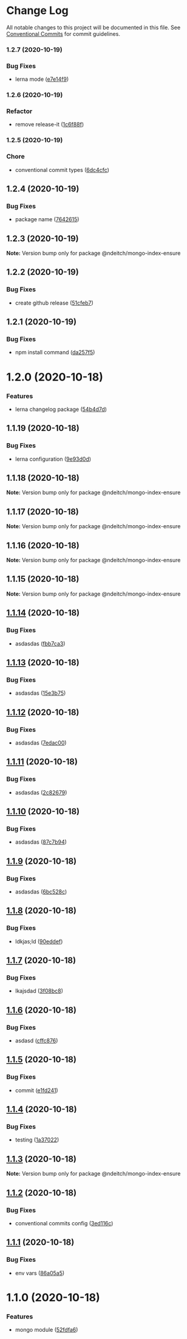 # Change Log

All notable changes to this project will be documented in this file.
See [Conventional Commits](https://conventionalcommits.org) for commit guidelines.

### 1.2.7 (2020-10-19)


### Bug Fixes

* lerna mode ([e7e14f9](https://github.com/ndeitch/nestjs-extensions/commit/e7e14f9c68ee56ac35abf44b005976eaba0784f8))



### 1.2.6 (2020-10-19)


### Refactor

* remove release-it ([1c6f88f](https://github.com/ndeitch/nestjs-extensions/commit/1c6f88f845e5fb4f58e1c2095f34fdbbcbe7eb2b))



### 1.2.5 (2020-10-19)


### Chore

* conventional commit types ([6dc4cfc](https://github.com/ndeitch/nestjs-extensions/commit/6dc4cfc006641f22e9f769b3ee0104df3b5829e6))



## 1.2.4 (2020-10-19)


### Bug Fixes

* package name ([7642615](https://github.com/ndeitch/nestjs-extensions/commit/7642615df6c1bb16c07b65c38ca94e3d7f95ca5d))





## 1.2.3 (2020-10-19)

**Note:** Version bump only for package @ndeitch/mongo-index-ensure





## 1.2.2 (2020-10-19)


### Bug Fixes

* create github release ([51cfeb7](https://github.com/ndeitch/nestjs-extensions/commit/51cfeb7c275716deab1be748b0c629f28af74988))





## 1.2.1 (2020-10-19)


### Bug Fixes

* npm install command ([da257f5](https://github.com/ndeitch/nestjs-extensions/commit/da257f591c0d401ce28c05918fcae15ddaf1df4f))





# 1.2.0 (2020-10-18)


### Features

* lerna changelog package ([54b4d7d](https://github.com/ndeitch/nestjs-extensions/commit/54b4d7d3334791cdcda6a668089d18c5e5ec1115))





## 1.1.19 (2020-10-18)


### Bug Fixes

* lerna configuration ([9e93d0d](https://github.com/ndeitch/nestjs-extensions/commit/9e93d0de78d2f19266c1d6ae8bc3c15404b93772))





## 1.1.18 (2020-10-18)

**Note:** Version bump only for package @ndeitch/mongo-index-ensure





## 1.1.17 (2020-10-18)

**Note:** Version bump only for package @ndeitch/mongo-index-ensure





## 1.1.16 (2020-10-18)

**Note:** Version bump only for package @ndeitch/mongo-index-ensure





## 1.1.15 (2020-10-18)

**Note:** Version bump only for package @ndeitch/mongo-index-ensure





## [1.1.14](https://github.com/ndeitch/nestjs-extensions/compare/@ndeitch/mongo-index-ensure@1.1.13...@ndeitch/mongo-index-ensure@1.1.14) (2020-10-18)


### Bug Fixes

* asdasdas ([fbb7ca3](https://github.com/ndeitch/nestjs-extensions/commit/fbb7ca33081b27be0c8e91979c3270b76438b249))





## [1.1.13](https://github.com/ndeitch/nestjs-extensions/compare/@ndeitch/mongo-index-ensure@1.1.12...@ndeitch/mongo-index-ensure@1.1.13) (2020-10-18)


### Bug Fixes

* asdasdas ([15e3b75](https://github.com/ndeitch/nestjs-extensions/commit/15e3b750dc9a54d548f56e0c6859d2a0373ec156))





## [1.1.12](https://github.com/ndeitch/nestjs-extensions/compare/@ndeitch/mongo-index-ensure@1.1.11...@ndeitch/mongo-index-ensure@1.1.12) (2020-10-18)


### Bug Fixes

* asdasdas ([7edac00](https://github.com/ndeitch/nestjs-extensions/commit/7edac008703f94c38b0efd902a0237e91fb5b5fa))





## [1.1.11](https://github.com/ndeitch/nestjs-extensions/compare/@ndeitch/mongo-index-ensure@1.1.10...@ndeitch/mongo-index-ensure@1.1.11) (2020-10-18)


### Bug Fixes

* asdasdas ([2c82679](https://github.com/ndeitch/nestjs-extensions/commit/2c826790f64fa978342cc628f488e7c150934cb5))





## [1.1.10](https://github.com/ndeitch/nestjs-extensions/compare/@ndeitch/mongo-index-ensure@1.1.9...@ndeitch/mongo-index-ensure@1.1.10) (2020-10-18)


### Bug Fixes

* asdasdas ([87c7b94](https://github.com/ndeitch/nestjs-extensions/commit/87c7b94ad76f8e0b4a94109b2a4e9fc4c0a3af1b))





## [1.1.9](https://github.com/ndeitch/nestjs-extensions/compare/@ndeitch/mongo-index-ensure@1.1.8...@ndeitch/mongo-index-ensure@1.1.9) (2020-10-18)


### Bug Fixes

* asdasdas ([6bc528c](https://github.com/ndeitch/nestjs-extensions/commit/6bc528ca61a178df5954d315bb1ba0d42e05ac56))





## [1.1.8](https://github.com/ndeitch/nestjs-extensions/compare/@ndeitch/mongo-index-ensure@1.1.7...@ndeitch/mongo-index-ensure@1.1.8) (2020-10-18)


### Bug Fixes

* ldkjas;ld ([90eddef](https://github.com/ndeitch/nestjs-extensions/commit/90eddef10092a4efdfa66c6149d392b16fa758e7))





## [1.1.7](https://github.com/ndeitch/nestjs-extensions/compare/@ndeitch/mongo-index-ensure@1.1.6...@ndeitch/mongo-index-ensure@1.1.7) (2020-10-18)


### Bug Fixes

* lkajsdad ([3f08bc8](https://github.com/ndeitch/nestjs-extensions/commit/3f08bc87f51f349ffe085aa9e30905781fe74260))





## [1.1.6](https://github.com/ndeitch/nestjs-extensions/compare/@ndeitch/mongo-index-ensure@1.1.5...@ndeitch/mongo-index-ensure@1.1.6) (2020-10-18)


### Bug Fixes

* asdasd ([cffc876](https://github.com/ndeitch/nestjs-extensions/commit/cffc876d930f53d44322edfbe79733957616a1b7))





## [1.1.5](https://github.com/ndeitch/nestjs-extensions/compare/@ndeitch/mongo-index-ensure@1.1.4...@ndeitch/mongo-index-ensure@1.1.5) (2020-10-18)


### Bug Fixes

* commit ([e1fd241](https://github.com/ndeitch/nestjs-extensions/commit/e1fd24172c82080c0842b37e422582666e7fe1d3))





## [1.1.4](https://github.com/ndeitch/nestjs-extensions/compare/@ndeitch/mongo-index-ensure@1.1.3...@ndeitch/mongo-index-ensure@1.1.4) (2020-10-18)


### Bug Fixes

* testing ([1a37022](https://github.com/ndeitch/nestjs-extensions/commit/1a370221b4276676cdb92135ea1e833b0fe6e04f))





## [1.1.3](https://github.com/ndeitch/nestjs-extensions/compare/@ndeitch/mongo-index-ensure@1.1.2...@ndeitch/mongo-index-ensure@1.1.3) (2020-10-18)

**Note:** Version bump only for package @ndeitch/mongo-index-ensure





## [1.1.2](https://github.com/ndeitch/nestjs-extensions/compare/@ndeitch/mongo-index-ensure@1.1.1...@ndeitch/mongo-index-ensure@1.1.2) (2020-10-18)


### Bug Fixes

* conventional commits config ([3ed116c](https://github.com/ndeitch/nestjs-extensions/commit/3ed116c076652373adc9c93feeb3fffdfc782549))





## [1.1.1](https://github.com/ndeitch/nestjs-extensions/compare/@ndeitch/mongo-index-ensure@1.1.0...@ndeitch/mongo-index-ensure@1.1.1) (2020-10-18)


### Bug Fixes

* env vars ([86a05a5](https://github.com/ndeitch/nestjs-extensions/commit/86a05a5d7b8cf95f9691174d2d4e2b434b77a449))





# 1.1.0 (2020-10-18)


### Features

* mongo module ([52fdfa6](https://github.com/ndeitch/nestjs-extensions/commit/52fdfa6928b4dc6ac66234353f3c511c8d5f6ba6))
